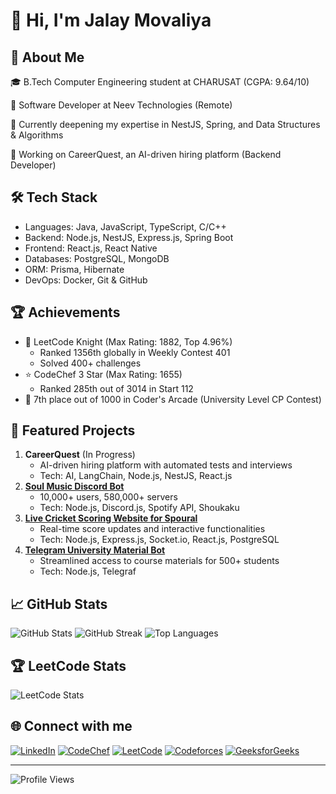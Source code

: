 # 👋 Hi, I'm Jalay Movaliya
## 💫 About Me
🎓 B.Tech Computer Engineering student at CHARUSAT (CGPA: 9.64/10)

💼 Software Developer at Neev Technologies (Remote)

🧠 Currently deepening my expertise in NestJS, Spring, and Data Structures & Algorithms

🚀 Working on CareerQuest, an AI-driven hiring platform (Backend Developer)

## 🛠 Tech Stack
- Languages: Java, JavaScript, TypeScript, C/C++
- Backend: Node.js, NestJS, Express.js, Spring Boot
- Frontend: React.js, React Native
- Databases: PostgreSQL, MongoDB
- ORM: Prisma, Hibernate
- DevOps: Docker, Git & GitHub

## 🏆 Achievements
- 🏅 LeetCode Knight (Max Rating: 1882, Top 4.96%)
  - Ranked 1356th globally in Weekly Contest 401
  - Solved 400+ challenges
- ⭐ CodeChef 3 Star (Max Rating: 1655)
  - Ranked 285th out of 3014 in Start 112
- 🥇 7th place out of 1000 in Coder's Arcade (University Level CP Contest)

## 🌟 Featured Projects
1. **CareerQuest** (In Progress)
   - AI-driven hiring platform with automated tests and interviews
   - Tech: AI, LangChain, Node.js, NestJS, React.js
2. **[Soul Music Discord Bot](https://discord.com/oauth2/authorize?client_id=866956216420007946&scope=bot)**
   - 10,000+ users, 580,000+ servers
   - Tech: Node.js, Discord.js, Spotify API, Shoukaku
3. **[Live Cricket Scoring Website for Spoural](https://github.com/jalaym825?tab=repositories)**
   - Real-time score updates and interactive functionalities
   - Tech: Node.js, Express.js, Socket.io, React.js, PostgreSQL
4. **[Telegram University Material Bot](https://github.com/jalaym825/tele-ce-bot)**
   - Streamlined access to course materials for 500+ students
   - Tech: Node.js, Telegraf

## 📈 GitHub Stats
![GitHub Stats](https://github-readme-stats.vercel.app/api?username=jalaym825&theme=dark&hide_border=false&include_all_commits=false&count_private=false)
![GitHub Streak](https://github-readme-streak-stats.herokuapp.com/?user=jalaym825&theme=dark&hide_border=false)
![Top Languages](https://github-readme-stats.vercel.app/api/top-langs/?username=jalaym825&theme=dark&hide_border=false&include_all_commits=false&count_private=false&layout=compact)

## 🏆 LeetCode Stats
![LeetCode Stats](https://leetcard.jacoblin.cool/jalaym825?ext=heatmap)

## 🌐 Connect with me
[![LinkedIn](https://img.shields.io/badge/LinkedIn-0077B5?style=for-the-badge&logo=linkedin&logoColor=white)](https://linkedin.com/in/jalaymovaliya)
[![CodeChef](https://img.shields.io/badge/CodeChef-5B4638?style=for-the-badge&logo=codechef&logoColor=white)](https://www.codechef.com/users/jalaym825)
[![LeetCode](https://img.shields.io/badge/LeetCode-FFA116?style=for-the-badge&logo=leetcode&logoColor=black)](https://www.leetcode.com/jalaym825)
[![Codeforces](https://img.shields.io/badge/Codeforces-1F8ACB?style=for-the-badge&logo=codeforces&logoColor=white)](https://codeforces.com/profile/jalaym825)
[![GeeksforGeeks](https://img.shields.io/badge/GeeksforGeeks-2F8D46?style=for-the-badge&logo=geeksforgeeks&logoColor=white)](https://auth.geeksforgeeks.org/user/jalaym825)

---
![Profile Views](https://visitcount.itsvg.in/api?id=jalaym825&icon=0&color=0)
